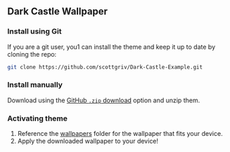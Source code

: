 ## Dark Castle Wallpaper

### Install using Git

If you are a git user, you1 can install the theme and keep it up to date by cloning the repo:

```bash
git clone https://github.com/scottgriv/Dark-Castle-Example.git
```

### Install manually

Download using the [GitHub `.zip` download](https://github.com/scottgriv/Dark-Castle-Example/archive/main.zip) option and unzip them.

### Activating theme

1. Reference the [wallpapers](./wallpapers/) folder for the wallpaper that fits your device.
2. Apply the downloaded wallpaper to your device!
